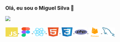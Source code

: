 ### Olá, eu sou o Miguel Silva 👋


 <div>
  <a href="https://github.com/Miguel03706">
  <img height="180em" src="https://github-readme-stats.vercel.app/api/top-langs/?username=Miguel03706&layout=compact&langs_count=7&theme=dracula"/>
</div>
  
  <div style="display: inline_block"><br>
  <img align="center" alt="Miguel-Js" height="30" width="40" src="https://raw.githubusercontent.com/devicons/devicon/master/icons/javascript/javascript-plain.svg">
  <img align="center" alt="Miguel-Ts" height="30" width="40" src="https://github.com/devicons/devicon/blob/master/icons/figma/figma-original.svg">
  <img align="center" alt="Miguel-React" height="30" width="40" src="https://raw.githubusercontent.com/devicons/devicon/master/icons/react/react-original.svg">
  <img align="center" alt="Miguel-HTML" height="30" width="40" src="https://raw.githubusercontent.com/devicons/devicon/master/icons/html5/html5-original.svg">
  <img align="center" alt="Miguel-CSS" height="30" width="40" src="https://raw.githubusercontent.com/devicons/devicon/master/icons/css3/css3-original.svg">
  <img align="center" alt="Miguel-CSS" height="30" width="40" src="https://github.com/devicons/devicon/blob/master/icons/php/php-original.svg">
  <img align="center" alt="Miguel-CSS" height="30" width="40" src="https://github.com/devicons/devicon/blob/master/icons/firebase/firebase-plain-wordmark.svg">
  <img align="center" alt="Miguel-CSS" height="30" width="40" src="https://github.com/devicons/devicon/blob/master/icons/mysql/mysql-original.svg">
    
    
    
</div>
<!--
**Miguel03706/Miguel03706** is a ✨ _special_ ✨ repository because its `README.md` (this file) appears on your GitHub profile.

Here are some ideas to get you started:

- 🔭 I’m currently working on ...
- 🌱 I’m currently learning ...
- 👯 I’m looking to collaborate on ...
- 🤔 I’m looking for help with ...
- 💬 Ask me about ...
- 📫 How to reach me: ...
- 😄 Pronouns: ...
- ⚡ Fun fact: ...
-->
